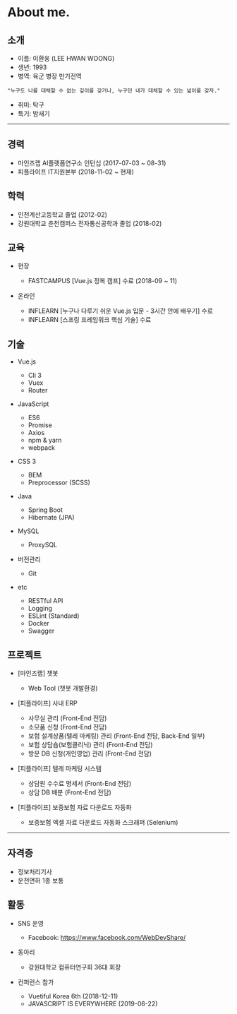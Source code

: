 # About me.

## 소개

* 이름: 이환웅 (LEE HWAN WOONG)
* 생년: 1993
* 병역: 육군 병장 만기전역

```
"누구도 나를 대체할 수 없는 깊이를 갖거나, 누구던 내가 대체할 수 있는 넓이를 갖자."
```

* 취미: 탁구
* 특기: 밤새기


---


## 경력

* 마인즈랩 AI플랫폼연구소 인턴십 (2017-07-03 ~ 08-31)
* 피플라이프 IT지원본부 (2018-11-02 ~ 현재)

## 학력

* 인천계산고등학교 졸업 (2012-02)
* 강원대학교 춘천캠퍼스 전자통신공학과 졸업 (2018-02)

## 교육

* 현장
  - FASTCAMPUS [Vue.js 정복 캠프] 수료 (2018-09 ~ 11)

* 온라인
  - INFLEARN [누구나 다루기 쉬운 Vue.js 입문 - 3시간 안에 배우기] 수료
  - INFLEARN [스프링 프레임워크 핵심 기술] 수료

## 기술

* Vue.js
  - Cli 3
  - Vuex
  - Router

* JavaScript
  - ES6
  - Promise
  - Axios
  - npm & yarn
  - webpack

* CSS 3
  - BEM
  - Preprocessor (SCSS)

* Java
  - Spring Boot
  - Hibernate (JPA)

* MySQL
  - ProxySQL

* 버전관리
  - Git

* etc
  - RESTful API
  - Logging
  - ESLint (Standard)
  - Docker
  - Swagger

## 프로젝트
* [마인즈랩] 챗봇
  - Web Tool (챗봇 개발환경)

* [피플라이프] 사내 ERP
  - 사무실 관리 (Front-End 전담)
  - 소모품 신청 (Front-End 전담)
  - 보험 설계상품(텔레 마케팅) 관리 (Front-End 전담, Back-End 일부)
  - 보험 상담숍(보험클리닉) 관리 (Front-End 전담)
  - 방문 DB 신청(개인영업) 관리 (Front-End 전담)


* [피플라이프] 텔레 마케팅 시스템
  - 상담원 수수료 명세서 (Front-End 전담)
  - 상담 DB 배분 (Front-End 전담)

* [피플라이프] 보증보험 자료 다운로드 자동화
  - 보증보험 엑셀 자료 다운로드 자동화 스크래퍼 (Selenium)

---

## 자격증
* 정보처리기사
* 운전면허 1종 보통

## 활동

* SNS 운영
  - Facebook: https://www.facebook.com/WebDevShare/

* 동아리
  - 강원대학교 컴퓨터연구회 36대 회장

* 컨퍼런스 참가
  - Vuetiful Korea 6th (2018-12-11)
  - JAVASCRIPT IS EVERYWHERE (2019-06-22)

